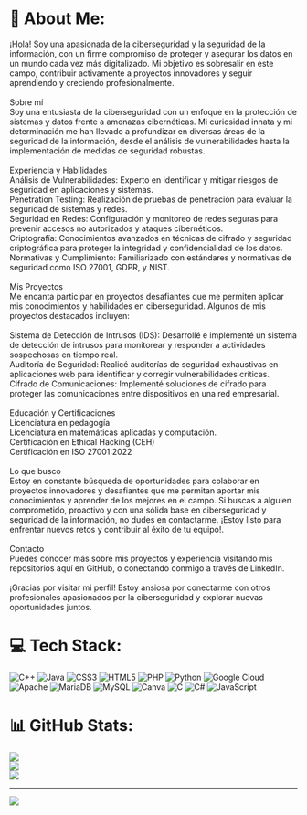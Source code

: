 # 💫 About Me:
¡Hola! Soy una apasionada de la ciberseguridad y la seguridad de la información, con un firme compromiso de proteger y asegurar los datos en un mundo cada vez más digitalizado. Mi objetivo es sobresalir en este campo, contribuir activamente a proyectos innovadores y seguir aprendiendo y creciendo profesionalmente.<br><br>Sobre mí<br>Soy una entusiasta de la ciberseguridad con un enfoque en la protección de sistemas y datos frente a amenazas cibernéticas. Mi curiosidad innata y mi determinación me han llevado a profundizar en diversas áreas de la seguridad de la información, desde el análisis de vulnerabilidades hasta la implementación de medidas de seguridad robustas.<br><br>Experiencia y Habilidades<br>Análisis de Vulnerabilidades: Experto en identificar y mitigar riesgos de seguridad en aplicaciones y sistemas.<br>Penetration Testing: Realización de pruebas de penetración para evaluar la seguridad de sistemas y redes.<br>Seguridad en Redes: Configuración y monitoreo de redes seguras para prevenir accesos no autorizados y ataques cibernéticos.<br>Criptografía: Conocimientos avanzados en técnicas de cifrado y seguridad criptográfica para proteger la integridad y confidencialidad de los datos.<br>Normativas y Cumplimiento: Familiarizado con estándares y normativas de seguridad como ISO 27001, GDPR, y NIST.<br><br>Mis Proyectos<br>Me encanta participar en proyectos desafiantes que me permiten aplicar mis conocimientos y habilidades en ciberseguridad. Algunos de mis proyectos destacados incluyen:<br><br>Sistema de Detección de Intrusos (IDS): Desarrollé e implementé un sistema de detección de intrusos para monitorear y responder a actividades sospechosas en tiempo real.<br>Auditoría de Seguridad: Realicé auditorías de seguridad exhaustivas en aplicaciones web para identificar y corregir vulnerabilidades críticas.<br>Cifrado de Comunicaciones: Implementé soluciones de cifrado para proteger las comunicaciones entre dispositivos en una red empresarial.<br><br>Educación y Certificaciones<br>Licenciatura en pedagogía<br>Licenciatura en matemáticas aplicadas y computación.<br>Certificación en Ethical Hacking (CEH)<br>Certificación en ISO 27001:2022<br><br>Lo que busco<br>Estoy en constante búsqueda de oportunidades para colaborar en proyectos innovadores y desafiantes que me permitan aportar mis conocimientos y aprender de los mejores en el campo. Si buscas a alguien comprometido, proactivo y con una sólida base en ciberseguridad y seguridad de la información, no dudes en contactarme. ¡Estoy listo para enfrentar nuevos retos y contribuir al éxito de tu equipo!.<br><br>Contacto<br>Puedes conocer más sobre mis proyectos y experiencia visitando mis repositorios aquí en GitHub, o conectando conmigo a través de LinkedIn.<br><br>¡Gracias por visitar mi perfil! Estoy ansiosa por conectarme con otros profesionales apasionados por la ciberseguridad y explorar nuevas oportunidades juntos.


# 💻 Tech Stack:
![C++](https://img.shields.io/badge/c++-%2300599C.svg?style=for-the-badge&logo=c%2B%2B&logoColor=white) ![Java](https://img.shields.io/badge/java-%23ED8B00.svg?style=for-the-badge&logo=openjdk&logoColor=white) ![CSS3](https://img.shields.io/badge/css3-%231572B6.svg?style=for-the-badge&logo=css3&logoColor=white) ![HTML5](https://img.shields.io/badge/html5-%23E34F26.svg?style=for-the-badge&logo=html5&logoColor=white) ![PHP](https://img.shields.io/badge/php-%23777BB4.svg?style=for-the-badge&logo=php&logoColor=white) ![Python](https://img.shields.io/badge/python-3670A0?style=for-the-badge&logo=python&logoColor=ffdd54) ![Google Cloud](https://img.shields.io/badge/GoogleCloud-%234285F4.svg?style=for-the-badge&logo=google-cloud&logoColor=white) ![Apache](https://img.shields.io/badge/apache-%23D42029.svg?style=for-the-badge&logo=apache&logoColor=white) ![MariaDB](https://img.shields.io/badge/MariaDB-003545?style=for-the-badge&logo=mariadb&logoColor=white) ![MySQL](https://img.shields.io/badge/mysql-4479A1.svg?style=for-the-badge&logo=mysql&logoColor=white) ![Canva](https://img.shields.io/badge/Canva-%2300C4CC.svg?style=for-the-badge&logo=Canva&logoColor=white) ![C](https://img.shields.io/badge/c-%2300599C.svg?style=for-the-badge&logo=c&logoColor=white) ![C#](https://img.shields.io/badge/c%23-%23239120.svg?style=for-the-badge&logo=csharp&logoColor=white) ![JavaScript](https://img.shields.io/badge/javascript-%23323330.svg?style=for-the-badge&logo=javascript&logoColor=%23F7DF1E)
# 📊 GitHub Stats:
![](https://github-readme-stats.vercel.app/api?username=Sarah&theme=blue-green&hide_border=false&include_all_commits=false&count_private=false)<br/>
![](https://github-readme-streak-stats.herokuapp.com/?user=Sarah&theme=blue-green&hide_border=false)<br/>
![](https://github-readme-stats.vercel.app/api/top-langs/?username=Sarah&theme=blue-green&hide_border=false&include_all_commits=false&count_private=false&layout=compact)

---
[![](https://visitcount.itsvg.in/api?id=Sarah&icon=0&color=0)](https://visitcount.itsvg.in)



